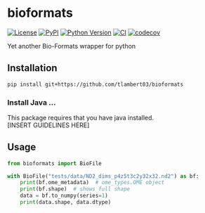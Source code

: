 # bioformats

[![License](https://img.shields.io/pypi/l/bioformats.svg?color=green)](https://github.com/tlambert03/bioformats/raw/main/LICENSE)
[![PyPI](https://img.shields.io/pypi/v/bioformats.svg?color=green)](https://pypi.org/project/bioformats)
[![Python Version](https://img.shields.io/pypi/pyversions/bioformats.svg?color=green)](https://python.org)
[![CI](https://github.com/tlambert03/bioformats/actions/workflows/ci.yml/badge.svg)](https://github.com/tlambert03/bioformats/actions/workflows/ci.yml)
[![codecov](https://codecov.io/gh/tlambert03/bioformats/branch/main/graph/badge.svg)](https://codecov.io/gh/tlambert03/bioformats)

Yet another Bio-Formats wrapper for python

## Installation

```bash
pip install git+https://github.com/tlambert03/bioformats
```

### Install Java ...

This package requires that you have java installed.  
[INSERT GUIDELINES HERE]

## Usage

```python
from bioformats import BioFile

with BioFile("tests/data/ND2_dims_p4z5t3c2y32x32.nd2") as bf:
    print(bf.ome_metadata)  # ome_types.OME object
    print(bf.shape)  # shows full shape
    data = bf.to_numpy(series=1)
    print(data.shape, data.dtype)
```
